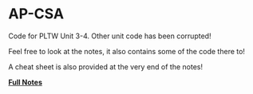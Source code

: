 # AP-CSA
Code for PLTW Unit 3-4. Other unit code has been corrupted!

Feel free to look at the notes, it also contains some of the code there to!

A cheat sheet is also provided at the very end of the notes!

**[Full Notes](https://sp3ctral.notion.site/AP-CSA-Notes-6f5f63d73d964c7083b35d78aef0db0f)**
